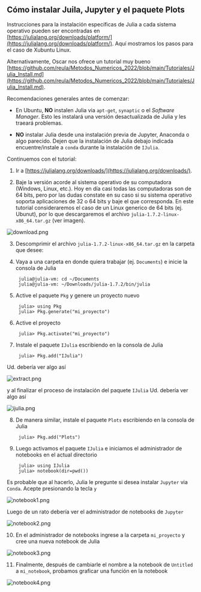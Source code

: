 ## Cómo instalar Juila, Jupyter y el paquete Plots

Instrucciones para la instalación específicas de Julia a cada sistema operativo pueden ser encontradas en [https://julialang.org/downloads/platform/](https://julialang.org/downloads/platform/). Aquí mostramos los pasos para el caso de Xubuntu Linux.

Alternativamente, Oscar nos ofrece un tutorial muy bueno [https://github.com/reula/Metodos_Numericos_2022/blob/main/Tutoriales/Julia_Install.md](https://github.com/reula/Metodos_Numericos_2022/blob/main/Tutoriales/Julia_Install.md).

Recomendaciones generales antes de comenzar:

* En Ubuntu, **NO** instalen Julia via `apt-get`, `synaptic` o el *Software Manager*. Esto les instalará una versión desactualizada de Julia y les traeará problemas.

* **NO** instalar Julia desde una instalación previa de Jupyter, Anaconda o algo parecido. Dejen que la instalación de Julia debajo indicada encuentre/instale a `conda` durante la instalación de `IJulia`.

Continuemos con el tutorial:

1. Ir a [https://julialang.org/downloads/](https://julialang.org/downloads/).
        
2. Baje la versión acorde al sistema operativo de su computadora (Windows, Linux, etc.). Hoy en día casi todas las computadoras son de 64 bits, pero por las dudas constate en su caso si su sistema operativo soporta aplicaciones de 32 o 64 bits y baje el que corresponda. En este tutorial consideraremos el caso de un Linux generico de 64 bits (ej. Ubunut), por lo que descargaremos el archivo `julia-1.7.2-linux-x86_64.tar.gz` (ver imagen).

![download.png](assets/download.png)
        
3. Descomprimir el archivo `julia-1.7.2-linux-x86_64.tar.gz` en la carpeta que desee:

4. Vaya a una carpeta en donde quiera trabajar (ej. `Documents`) e inicie la consola de Julia

        julia@julia-vm: cd ~/Documents
        julia@julia-vm: ~/Downloads/julia-1.7.2/bin/julia
        
5. Active el paquete `Pkg` y genere un proyecto nuevo

        julia> using Pkg
        julia> Pkg.generate("mi_proyecto")

6. Active el proyecto

        julia> Pkg.activate("mi_proyecto")

7. Instale el paquete `IJulia` escribiendo en la consola de Julia

        julia> Pkg.add("IJulia")
        
Ud. debería ver algo así        
        
![extract.png](assets/extract.png)

y al finalizar el proceso de instalación del paquete `IJulia` Ud. debería ver algo así

![ijulia.png](assets/ijulia.png)
        
8. De manera similar, instale el paquete `Plots` escribiendo en la consola de Julia

        julia> Pkg.add("Plots")
               
9. Luego activamos el paquete `IJulia` e iniciamos el administrador de notebooks en el actual directorio

        julia> using IJulia
        julia> notebook(dir=pwd())

Es probable que al hacerlo, Julia le pregunte si desea instalar `Jupyter` via `Conda`. Acepte presionando la tecla `y`

![notebook1.png](assets/notebook1.png)

Luego de un rato debería ver el administrador de notebooks de `Jupyter`

![notebook2.png](assets/notebook2.png)
        
10. En el administrador de notebooks ingrese a la carpeta `mi_proyecto` y cree una nueva notebook de Julia

![notebook3.png](assets/notebook3.png)

11. Finalmente, después de cambiarle el nombre a la notebook de `Untitled` a `mi_notebook`, probamos graficar una función en la notebook

![notebook4.png](assets/notebook4.png)
